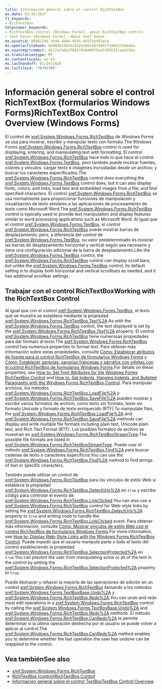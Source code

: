 ```yaml
---
title: Información general sobre el control RichTextBox
ms.date: 03/30/2017
f1_keywords:
- RichTextBox
helpviewer_keywords:
- RichTextBox control [Windows Forms], about RichTextBox control
- text boxes [Windows Forms], about text boxes
ms.assetid: 95081194-3dd4-4b84-9545-dd373e491eca
ms.openlocfilehash: 0d40967d97622b23e9dcb07e861f190327e6baba
ms.sourcegitcommit: de17a7a0a37042f0d4406f5ae5393531caeb25ba
ms.translationtype: MT
ms.contentlocale: es-ES
ms.lasthandoff: 01/24/2020
ms.locfileid: "76742395"
---
```

# <a name="richtextbox-control-overview-windows-forms"></a><span data-ttu-id="56be7-102">Información general sobre el control RichTextBox (formularios Windows Forms)</span><span class="sxs-lookup"><span data-stu-id="56be7-102">RichTextBox Control Overview (Windows Forms)</span></span>
<span data-ttu-id="56be7-103">El control de <xref:System.Windows.Forms.RichTextBox> de Windows Forms se usa para mostrar, escribir y manipular texto con formato.</span><span class="sxs-lookup"><span data-stu-id="56be7-103">The Windows Forms <xref:System.Windows.Forms.RichTextBox> control is used for displaying, entering, and manipulating text with formatting.</span></span> <span data-ttu-id="56be7-104">El control <xref:System.Windows.Forms.RichTextBox> hace todo lo que hace el control <xref:System.Windows.Forms.TextBox>, pero también puede mostrar fuentes, colores y vínculos. cargar texto e imágenes incrustadas desde un archivo; y buscar los caracteres especificados.</span><span class="sxs-lookup"><span data-stu-id="56be7-104">The <xref:System.Windows.Forms.RichTextBox> control does everything the <xref:System.Windows.Forms.TextBox> control does, but it can also display fonts, colors, and links; load text and embedded images from a file; and find specified characters.</span></span> <span data-ttu-id="56be7-105">El control <xref:System.Windows.Forms.RichTextBox> se usa normalmente para proporcionar funciones de manipulación y visualización de texto similares a las aplicaciones de procesamiento de texto como Microsoft Word.</span><span class="sxs-lookup"><span data-stu-id="56be7-105">The <xref:System.Windows.Forms.RichTextBox> control is typically used to provide text manipulation and display features similar to word processing applications such as Microsoft Word.</span></span> <span data-ttu-id="56be7-106">Al igual que el control <xref:System.Windows.Forms.TextBox>, el control <xref:System.Windows.Forms.RichTextBox> puede mostrar barras de desplazamiento; pero, a diferencia del control de <xref:System.Windows.Forms.TextBox>, su valor predeterminado es mostrar las barras de desplazamiento horizontal y vertical según sea necesario y tiene una configuración adicional de la barra de desplazamiento.</span><span class="sxs-lookup"><span data-stu-id="56be7-106">Like the <xref:System.Windows.Forms.TextBox> control, the <xref:System.Windows.Forms.RichTextBox> control can display scroll bars; but unlike the <xref:System.Windows.Forms.TextBox> control, its default setting is to display both horizontal and vertical scrollbars as needed, and it has additional scrollbar settings.</span></span>  
  
## <a name="working-with-the-richtextbox-control"></a><span data-ttu-id="56be7-107">Trabajar con el control RichTextBox</span><span class="sxs-lookup"><span data-stu-id="56be7-107">Working with the RichTextBox Control</span></span>  
 <span data-ttu-id="56be7-108">Al igual que con el control <xref:System.Windows.Forms.TextBox>, el texto que se muestra se establece mediante la propiedad <xref:System.Windows.Forms.RichTextBox.Text%2A>.</span><span class="sxs-lookup"><span data-stu-id="56be7-108">As with the <xref:System.Windows.Forms.TextBox> control, the text displayed is set by the <xref:System.Windows.Forms.RichTextBox.Text%2A> property.</span></span> <span data-ttu-id="56be7-109">El control <xref:System.Windows.Forms.RichTextBox> tiene numerosas propiedades para dar formato al texto.</span><span class="sxs-lookup"><span data-stu-id="56be7-109">The <xref:System.Windows.Forms.RichTextBox> control has numerous properties to format text.</span></span> <span data-ttu-id="56be7-110">Para obtener más información sobre estas propiedades, consulte [Cómo: Establecer atributos de fuente para el control RichTextBox de formularios Windows Forms](how-to-set-font-attributes-for-the-windows-forms-richtextbox-control.md) y [Cómo: Establecer sangrías, sangrías francesas y párrafos con viñetas con el control RichTextBox de formularios Windows Forms](set-indents-hanging-indents-bulleted-paragraphs-with-wf-richtextbox.md).</span><span class="sxs-lookup"><span data-stu-id="56be7-110">For details on these properties, see [How to: Set Font Attributes for the Windows Forms RichTextBox Control](how-to-set-font-attributes-for-the-windows-forms-richtextbox-control.md) and [How to: Set Indents, Hanging Indents, and Bulleted Paragraphs with the Windows Forms RichTextBox Control](set-indents-hanging-indents-bulleted-paragraphs-with-wf-richtextbox.md).</span></span> <span data-ttu-id="56be7-111">Para manipular archivos, los métodos <xref:System.Windows.Forms.RichTextBox.LoadFile%2A> y <xref:System.Windows.Forms.RichTextBox.SaveFile%2A> pueden mostrar y escribir varios formatos de archivo, como texto sin formato, texto sin formato Unicode y formato de texto enriquecido (RTF).</span><span class="sxs-lookup"><span data-stu-id="56be7-111">To manipulate files, the <xref:System.Windows.Forms.RichTextBox.LoadFile%2A> and <xref:System.Windows.Forms.RichTextBox.SaveFile%2A> methods can display and write multiple file formats including plain text, Unicode plain text, and Rich Text Format (RTF).</span></span> <span data-ttu-id="56be7-112">Los posibles formatos de archivo se muestran en <xref:System.Windows.Forms.RichTextBoxStreamType>.</span><span class="sxs-lookup"><span data-stu-id="56be7-112">The possible file formats are listed in <xref:System.Windows.Forms.RichTextBoxStreamType>.</span></span> <span data-ttu-id="56be7-113">Puede usar el método <xref:System.Windows.Forms.RichTextBox.Find%2A> para buscar cadenas de texto o caracteres específicos.</span><span class="sxs-lookup"><span data-stu-id="56be7-113">You can use the <xref:System.Windows.Forms.RichTextBox.Find%2A> method to find strings of text or specific characters.</span></span>  
  
 <span data-ttu-id="56be7-114">También puede utilizar un control de <xref:System.Windows.Forms.RichTextBox> para los vínculos de estilo Web si establece la propiedad <xref:System.Windows.Forms.RichTextBox.DetectUrls%2A> en `true` y escribe código para controlar el evento de <xref:System.Windows.Forms.RichTextBox.LinkClicked>.</span><span class="sxs-lookup"><span data-stu-id="56be7-114">You can also use a <xref:System.Windows.Forms.RichTextBox> control for Web-style links by setting the <xref:System.Windows.Forms.RichTextBox.DetectUrls%2A> property to `true` and writing code to handle the <xref:System.Windows.Forms.RichTextBox.LinkClicked> event.</span></span> <span data-ttu-id="56be7-115">Para obtener más información, consulte [Cómo: Mostrar vínculos de estilo Web con el control RichTextBox de formularios Windows Forms](how-to-display-web-style-links-with-the-windows-forms-richtextbox-control.md).</span><span class="sxs-lookup"><span data-stu-id="56be7-115">For more information, see [How to: Display Web-Style Links with the Windows Forms RichTextBox Control](how-to-display-web-style-links-with-the-windows-forms-richtextbox-control.md).</span></span> <span data-ttu-id="56be7-116">Puede impedir que el usuario manipule parte o todo el texto del control estableciendo la propiedad <xref:System.Windows.Forms.RichTextBox.SelectionProtected%2A> en `true`.</span><span class="sxs-lookup"><span data-stu-id="56be7-116">You can prevent the user from manipulating some or all of the text in the control by setting the <xref:System.Windows.Forms.RichTextBox.SelectionProtected%2A> property to `true`.</span></span>  
  
 <span data-ttu-id="56be7-117">Puede deshacer y rehacer la mayoría de las operaciones de edición en un control <xref:System.Windows.Forms.RichTextBox> llamando a los métodos <xref:System.Windows.Forms.TextBoxBase.Undo%2A> y <xref:System.Windows.Forms.RichTextBox.Redo%2A>.</span><span class="sxs-lookup"><span data-stu-id="56be7-117">You can undo and redo most edit operations in a <xref:System.Windows.Forms.RichTextBox> control by calling the <xref:System.Windows.Forms.TextBoxBase.Undo%2A> and <xref:System.Windows.Forms.RichTextBox.Redo%2A> methods.</span></span> <span data-ttu-id="56be7-118">El método <xref:System.Windows.Forms.RichTextBox.CanRedo%2A> le permite determinar si la última operación deshecha por el usuario se puede volver a aplicar al control.</span><span class="sxs-lookup"><span data-stu-id="56be7-118">The <xref:System.Windows.Forms.RichTextBox.CanRedo%2A> method enables you to determine whether the last operation the user has undone can be reapplied to the control.</span></span>  
  
## <a name="see-also"></a><span data-ttu-id="56be7-119">Vea también</span><span class="sxs-lookup"><span data-stu-id="56be7-119">See also</span></span>

- <xref:System.Windows.Forms.RichTextBox>
- [<span data-ttu-id="56be7-120">RichTextBox (control)</span><span class="sxs-lookup"><span data-stu-id="56be7-120">RichTextBox Control</span></span>](richtextbox-control-windows-forms.md)
- [<span data-ttu-id="56be7-121">Información general sobre el control TextBox</span><span class="sxs-lookup"><span data-stu-id="56be7-121">TextBox Control Overview</span></span>](textbox-control-overview-windows-forms.md)
